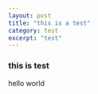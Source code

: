 ```yaml
---
layout: post
title: "this is a test"
category: test
excerpt: "test"
---
```


### this is test

hello world